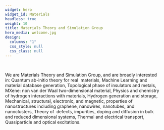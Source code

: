 ```yaml
---
widget: hero
widget_id: Materials
headless: true
weight: 10
title: Materials Theory and Simulation Group
hero_media: welcome.jpg
design:
  columns: "1"
  css_style: null
  css_class: null
---
```

<br>

<!--StartFragment-->

We are Materials Theory and Simulation Group, and are broadly interested in: Quantum ab-initio theory for real  materials,  Machine Learning and material database generation, Topological phase of insulators and metals, MXene: non van der Waal two-dimensional material, Physics and chemistry of hydrogen interactions with materials, Hydrogen generation and storage, Mechanical, structural, electronic, and magnetic, properties of nanostructures including graphene, nanowires, nanotubes, and nanoclusters, Theory of  defects, impurities, doping and diffusion in bulk and reduced dimensional systems, Thermal and electrical transport, Quasiparticle and optical excitations.

<!--EndFragment-->